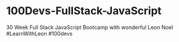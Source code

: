 # 100Devs-FullStack-JavaScript
30 Week Full Stack JavaScript Bootcamp with wonderful Leon Noel #LearnWithLeon #100devs
